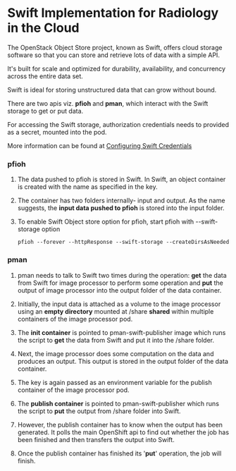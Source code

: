 # Swift Implementation for Radiology in the Cloud

The OpenStack Object Store project, known as Swift, offers cloud storage software so that you can store and retrieve lots of data with a simple API.

It's built for scale and optimized for durability, availability, and concurrency across the entire data set.

Swift is ideal for storing unstructured data that can grow without bound.

There are two apis viz. **pfioh** and **pman**, which interact with the Swift storage to get or put data.

For accessing the Swift storage, authorization credentials needs to provided as a secret, mounted into the pod.

More information can be found at [Configuring Swift Credentials](https://github.com/awalkaradi95moc/pman/blob/master/openshift/README.rst) 

### pfioh

1) The data pushed to pfioh is stored in Swift. In Swift, an object container is created with the name as specified in the key. 

2) The container has two folders internally- input and output. As the name suggests, the **input data pushed to pfioh** is stored into the input folder.

3) To enable Swift Object store option for pfioh, start pfioh with --swift-storage option

    `pfioh --forever --httpResponse --swift-storage --createDirsAsNeeded`

### pman

1) pman needs to talk to Swift two times during the operation: **get** the data from Swift for image processor to perform some operation and **put** the output of image processor into the output folder of the data container. 

2) Initially, the input data is attached as a volume to the image processor using an **empty directory** mounted at /share **shared** within multiple containers of the image processor pod. 

3) The **init container** is pointed to pman-swift-publisher image which runs the script to **get** the data from Swift and put it into the /share folder.

4) Next, the image processor does some computation on the data and produces an output. This output is stored in the output folder of the data container.  

5) The key is again passed as an environment variable for the publish container of the image processor pod.

6) The **publish container** is pointed to pman-swift-publisher which runs the script to **put** the output from /share folder into Swift. 

7) However, the publish container has to know when the output has been generated. It polls the main OpenShift api to find out whether the job has been finished and then transfers the output into Swift.  

8) Once the publish container has finished its '**put**' operation, the job will finish.

